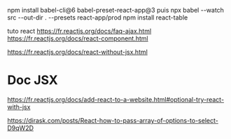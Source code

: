 npm install babel-cli@6 babel-preset-react-app@3
puis
npx babel --watch src --out-dir . --presets react-app/prod
npm install react-table

tuto react https://fr.reactjs.org/docs/faq-ajax.html
https://fr.reactjs.org/docs/react-component.html

https://fr.reactjs.org/docs/react-without-jsx.html

# Doc JSX
https://fr.reactjs.org/docs/add-react-to-a-website.html#optional-try-react-with-jsx

https://dirask.com/posts/React-how-to-pass-array-of-options-to-select-D9qW2D